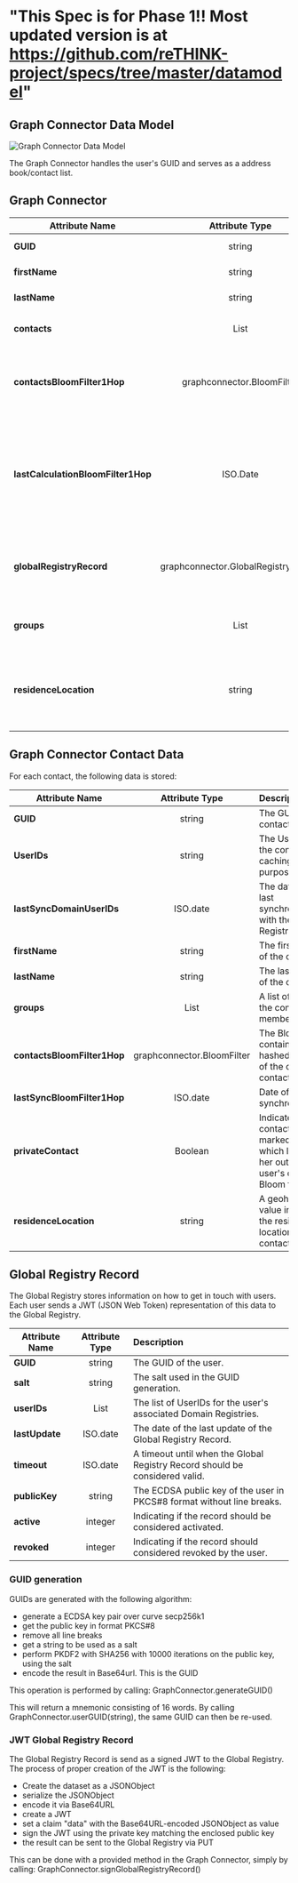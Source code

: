 "This Spec is for Phase 1!! Most updated version is at https://github.com/reTHINK-project/specs/tree/master/datamodel" 
========== 
Graph Connector Data Model
--------------------

![Graph Connector Data Model](Graph-Connector-Data-Model.png)

The Graph Connector handles the user's GUID and serves as a address book/contact list.


## Graph Connector

| **Attribute Name**   | **Attribute Type**        | **Description**     |
|----------------------|:-------------------------:|:--------------------------------------------------------------------------------------------------------|
| **GUID**             |          string           | The user's GUID. |
| **firstName**        |          string           | The user's first name. |
| **lastName**         |          string           | The user's last name. |
| **contacts**         | List<GraphConnectorContactData> | The list of contacts of the user. |
| **contactsBloomFilter1Hop** | graphconnector.BloomFilter | Bloom filter containing the hashed GUIDs of the user's contacts. |
| **lastCalculationBloomFilter1Hop** | ISO.Date    | Date of the last calculation of the Bloom filter containing the hashed GUID of the user's contacts. |
| **globalRegistryRecord** | graphconnector.GlobalRegistryRecord | Object containing all data stored in the Global Registry. |
| **groups**           |    List<string>           | A list of groups the user is member of. |
| **residenceLocation** |    string                | A geohash value indicating the residence location of the contact. |


## Graph Connector Contact Data
For each contact, the following data is stored:

| **Attribute Name**      | **Attribute Type** | **Description**        |
|-------------------------|:------------------:|:------------------------------------------------------------------------------------|
| **GUID**                |       string       | The GUID of the contact. |
| **UserIDs**             |       string       | The UserIDs of the contact. For caching purposes. |
| **lastSyncDomainUserIDs** |     ISO.date     | The date of the last synchronization with the Global Registry. |
| **firstName**           |       string       | The first name of the contact. |
| **lastName**            |       string       | The last name of the contact. |
| **groups**              |    List<string>    | A list of groups the contact is member of. |
| **contactsBloomFilter1Hop** | graphconnector.BloomFilter | The Bloom filter containing the hashed GUIDs of the contact's contact's. |
| **lastSyncBloomFilter1Hop** | ISO.date       | Date of the last synchronization. |
| **privateContact**      |    Boolean         | Indicates if the contact is marked private which leaves her out of the user's contacts Bloom filter. |
| **residenceLocation**   |    string          | A geohash value indicating the residence location of the contact. |


## Global Registry Record
The Global Registry stores information on how to get in touch with users.
Each user sends a JWT (JSON Web Token) representation of this data to the Global Registry.

| **Attribute Name**      | **Attribute Type** | **Description**        |
|-------------------------|:------------------:|:------------------------------------------------------------------------------------|
| **GUID**                |       string       | The GUID of the user. |
| **salt**                |       string       | The salt used in the GUID generation. |
| **userIDs**             |   List<string>     | The list of UserIDs for the user's associated Domain Registries. |
| **lastUpdate**          |      ISO.date      | The date of the last update of the Global Registry Record. |
| **timeout**             |      ISO.date      | A timeout until when the Global Registry Record should be considered valid. |
| **publicKey**           |      string        | The ECDSA public key of the user in PKCS#8 format without line breaks. |
| **active**              |      integer       | Indicating if the record should be considered activated. |
| **revoked**             |      integer       | Indicating if the record should considered revoked by the user. |


### GUID generation

GUIDs are generated with the following algorithm:

* generate a ECDSA key pair over curve secp256k1
* get the public key in format PKCS#8
* remove all line breaks
* get a string to be used as a salt
* perform PKDF2 with SHA256 with 10000 iterations on the public key, using the salt
* encode the result in Base64url. This is the GUID

This operation is performed by calling:
GraphConnector.generateGUID()

This will return a mnemonic consisting of 16 words.
By calling GraphConnector.userGUID(string), the same GUID can then be re-used.


### JWT Global Registry Record

The Global Registry Record is send as a signed JWT to the Global Registry.
The process of proper creation of the JWT is the following:

* Create the dataset as a JSONObject
* serialize the JSONObject
* encode it via Base64URL
* create a JWT
* set a claim "data" with the Base64URL-encoded JSONObject as value
* sign the JWT using the private key matching the enclosed public key
* the result can be sent to the Global Registry via PUT

This can be done with a provided method in the Graph Connector, simply by calling:
GraphConnector.signGlobalRegistryRecord()
